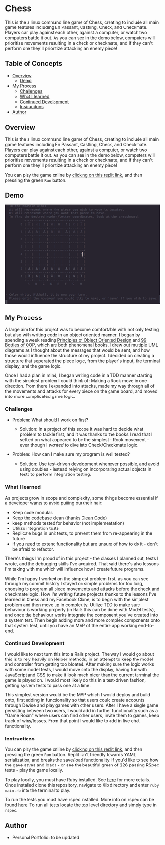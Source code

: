 # Chess

This is the a linux command line game of Chess, creating to include all main game features including En Passant, Castling, Check, and Checkmate. Players can play against each other, against a computer, or watch two computers battle it out. As you can see in the demo below, computers will prioritise movements resulting in a check or checkmate, and if they can't perform one they'll prioritize attacking an enemy piece!

## Table of Concepts

- [Overview](#overview)
    - [Demo](#demo)
- [My Process](#my-process)
    - [Challenges](#challenges)
    - [What I learned](#What-i-learned)
    - [Continued Development](#continued-development)
    - [Instructions](#instructions)
- [Author](#author)

## Overview

This is the a linux command line game of Chess, creating to include all main game features including En Passant, Castling, Check, and Checkmate. Players can play against each other, against a computer, or watch two computers battle it out. As you can see in the demo below, computers will prioritise movements resulting in a check or checkmate, and if they can't perform one they'll prioritize attacking an enemy piece!

You can play the game online by [clicking on this replit link](https://replit.com/@mgrig92/chess#.replit), and then pressing the green `Run` button.

## Demo

<img src='chess_sample.gif' alt='computer_check'>

## My Process

A large aim for this project was to become comfortable with not only testing but also with writing code in an object oriented manner. I began by spending a week reading [Principles of Object Oriented Design](https://www.poodr.com/) and [99 Bottles of OOP](https://sandimetz.com/99bottles), which are both phenomenal books. I drew out multiple UML diagrams as I thought about the messages that would be sent, and how those would influence the structure of my project. I decided on creating a structure that seperated the piece logic, from the player's input, the terminal display, and the game logic. 

Once I had a plan in mind, I began writing code in a TDD manner starting with the simplest problem I could think of: Making a Rook move in one direction. From there I expanded into attacks, made my way through all of the movements and attacks for every piece on the game board, and moved into more complicated game logic. 

### Challenges

- Problem: What should I work on first?

    - Solution:  In a project of this scope it was hard to decide what problem to tackle first, and it was thanks to the books I read that I settled on what appeared to be the simplest - Rook movement - even though I *wanted* to dive into Check/Checkmate logic.
  
- Problem: How can I make sure my program is well tested?

    - Solution: Use test-driven development whenever possible, and avoid using doubles - instead relying on incorporating actual objects in tests to perform integration testing. 
   
    
### What I learned

As projects grow in scope and complexity, some things become essential if a developer wants to avoid pulling out their hair:
- Keep code modular.
- Keep the codebase clean (thanks [Clean Code](https://www.oreilly.com/library/view/clean-code-a/9780136083238/))
- keep methods tested for behavior (not implementation)
- Utilize integration tests
- Replicate bugs in unit tests, to prevent them from re-appearing in the future
- If you need to extend functionality but are unsure of how to do it - don't be afraid to refactor. 

There's things I'm proud of in this project - the classes I planned out, tests I wrote, and the debugging skills I've acquired. That said there's also lessons I'm taking with me which will influence how I create future programs. 

While I'm happy I worked on the simplest problem first, as you can see through my commit history I stayed on simple problems for too long, choosing to program all piece movements and attacks before the check and checkmate logic. How I'm writing future projects thanks to the lessons I've learned in Chess and my Facebook Clone, is to begin with the simplest problem and then move up in complexity. Utilize TDD to make sure behaviour is working properly (in Rails this can be done with Model tests), and once the behaviour works integrate the component you've created into a system test. Then begin adding more and more complex components onto that system test, until you have an MVP of the entire app working end-to-end. 

### Continued Development

I would like to next turn this into a Rails project. The way I would go about this is to rely heavily on Helper methods, in an attempt to keep the model and controller from getting too bloated. After making sure the logic works with some model tests, I would move onto the display, having fun with JavaScript and CSS to make it look much nicer than the current terminal the game is played on. I would most likely do this in a test-driven fashion, getting system tests to pass one at a time.

This simplest version would be the MVP which I would deploy and build onto, first adding in functionality so that users could create accounts through Devise and play games with other users. After I have a single game persisting between two users, I would add in further functionality such as a "Game Room" where users can find other users, invite them to games, keep track of wins/losses. From that point I would like to add in live chat functionality. 

### Instructions

You can play the game online by [clicking on this replit link](https://replit.com/@mgrig92/chess#.replit), and then pressing the green `Run` button. Replit isn't friendly towards YAML serialization, and breaks the save/load functionality. If you'd like to see how the gave saves and loads - or see the beautiful green of 226 passing RSpec tests - play the game locally.

To play locally, you must have Ruby installed. See [here](https://www.ruby-lang.org/en/downloads/) for more details. Once installed clone this repository, navigate to /lib directory and enter `ruby main.rb` into the terminal to play.

To run the tests you must have rspec installed. More info on rspec can be found [here](http://rspec.info/). To run all tests locate the top level directory and simply type in `rspec`.

## Author

- Personal Portfolio: to be updated
